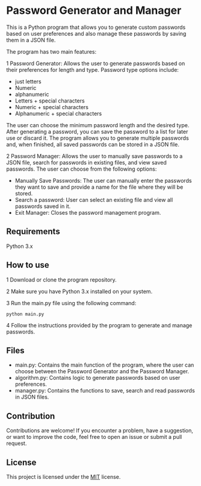# Password Generator and Manager

This is a Python program that allows you to generate custom passwords based on user preferences and also manage these passwords by saving them in a JSON file.

The program has two main features:

1 Password Generator: Allows the user to generate passwords based on their preferences for length and type. Password type options include:

* just letters
* Numeric
* alphanumeric
* Letters + special characters
* Numeric + special characters
* Alphanumeric + special characters

The user can choose the minimum password length and the desired type. After generating a password, you can save the password to a list for later use or discard it. The program allows you to generate multiple passwords and, when finished, all saved passwords can be stored in a JSON file.

2 Password Manager: Allows the user to manually save passwords to a JSON file, search for passwords in existing files, and view saved passwords. The user can choose from the following options:

* Manually Save Passwords: The user can manually enter the passwords they want to save and provide a name for the file where they will be stored.
* Search a password: User can select an existing file and view all passwords saved in it.
* Exit Manager: Closes the password management program.

## Requirements

Python 3.x

## How to use
1 Download or clone the program repository.

2 Make sure you have Python 3.x installed on your system.

3 Run the main.py file using the following command:

    python main.py

4 Follow the instructions provided by the program to generate and manage passwords.

## Files

* main.py: Contains the main function of the program, where the user can choose between the Password Generator and the Password Manager.
* algorithm.py: Contains logic to generate passwords based on user preferences.
* manager.py: Contains the functions to save, search and read passwords in JSON files.

## Contribution
Contributions are welcome! If you encounter a problem, have a suggestion, or want to improve the code, feel free to open an issue or submit a pull request.

## License

This project is licensed under the [MIT]([https://choosealicense.com/licenses/mit/](https://github.com/FelipeFerraz98/password-generator-and-manager/blob/main/LICENSE)https://github.com/FelipeFerraz98/password-generator-and-manager/blob/main/LICENSE) license.

